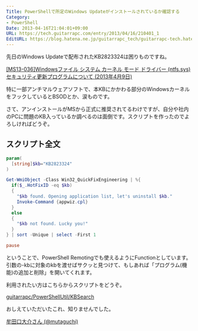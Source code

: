 ```yaml
---
Title: PowerShellで所定のWindows Updateがインストールされているか確認する
Category:
- PowerShell
Date: 2013-04-16T21:04:01+09:00
URL: https://tech.guitarrapc.com/entry/2013/04/16/210401_1
EditURL: https://blog.hatena.ne.jp/guitarrapc_tech/guitarrapc-tech.hatenablog.com/atom/entry/6802418398340690972
---
```


<!--
Date: 2013-04-16T21:04:01+09:00
URL: https://tech.guitarrapc.com/entry/2013/04/16/210401
-->

先日のWindows Updateで配布されたKB2823324は困りものですね。

[[MS13-036]Windowsファイル システム カーネル モード ドライバー (ntfs.sys) セキュリティ更新プログラムについて (2013年4月9日)](http://support.microsoft.com/kb/2823324/ja)

特に一部アンチマルウェアソフトで、本KBにかかわる部分のWindowsカーネルをフックしているとBSODとか、涙ものです。

さて、アンインストールがMSから正式に推奨されてるわけですが、自分や社内のPCに問題のKB入っているか調べるのは面倒です。スクリプトを作ったのでよろしければどうぞ。

## スクリプト全文

```ps1
param(
  [string]$kb="KB2823324"
)

Get-WmiObject -Class Win32_QuickFixEngineering | %{
  if($_.HotFixID -eq $kb)
  {
    "$kb found. Opening application list, let's uninstall $kb."
    Invoke-Command {appwiz.cpl}
  }
  else
  {
    "$kb not found. Lucky you!"
  }
} | sort -Unique | select -First 1

pause
```

ということで、PowerShell Remotingでも使えるようにFunctionとしています。
引数の-kbに対象のkbを渡せばサクッと見つけて、もしあれば「プログラム(機能)の追加と削除」を開いてくれます。

利用されたい方はこちらからスクリプトをどうぞ。

[guitarrapc/PowerShellUtil/KBSearch](https://github.com/guitarrapc/PowerShellUtil/tree/master/KBSearch)

おしえていただいたこれ、知りませんでした。

[牟田口大介さん (@mutaguchi)](https://twitter.com/mutaguchi/status/324279119875547137)

